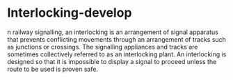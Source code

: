 # Interlocking-develop
n railway signalling, an interlocking is an arrangement of signal apparatus that prevents conflicting movements through an arrangement of tracks such as junctions or crossings. The signalling appliances and tracks are sometimes collectively referred to as an interlocking plant. An interlocking is designed so that it is impossible to display a signal to proceed unless the route to be used is proven safe.
